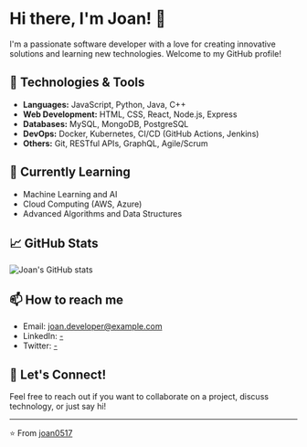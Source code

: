 # Hi there, I'm Joan! 👋

I'm a passionate software developer with a love for creating innovative solutions and learning new technologies. Welcome to my GitHub profile!

## 🔧 Technologies & Tools

- **Languages:** JavaScript, Python, Java, C++
- **Web Development:** HTML, CSS, React, Node.js, Express
- **Databases:** MySQL, MongoDB, PostgreSQL
- **DevOps:** Docker, Kubernetes, CI/CD (GitHub Actions, Jenkins)
- **Others:** Git, RESTful APIs, GraphQL, Agile/Scrum

## 🌱 Currently Learning

- Machine Learning and AI
- Cloud Computing (AWS, Azure)
- Advanced Algorithms and Data Structures

## 📈 GitHub Stats

![Joan's GitHub stats](https://github-readme-stats.vercel.app/api?username=joan0517&show_icons=true&theme=radical)

## 📫 How to reach me

- Email: joan.developer@example.com
- LinkedIn: [-](-)
- Twitter: [-](-)

## 💬 Let's Connect!

Feel free to reach out if you want to collaborate on a project, discuss technology, or just say hi!

---

⭐️ From [joan0517](https://github.com/joan0517)
